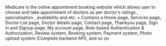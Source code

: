 Medicare is the online appointment booking website which allows user to choose and take appointment of doctors
as per doctor’s ratings , specialisation , availability and etc.
• Contains a Home page, Services page, Doctor List page, Doctor details page, Contact page, Thankyou page, Sign in
and Signup page, My account page, Role-based Authentication & Authorization, Review system, Booking system,
Payment system, Photo upload system (Complete backend API), and so on
